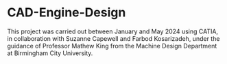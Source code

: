 # CAD-Engine-Design
This project was carried out between January and May 2024 using CATIA, in collaboration with Suzanne Capewell and Farbod Kosarizadeh, under the guidance of Professor Mathew King from the Machine Design Department at Birmingham City University.

